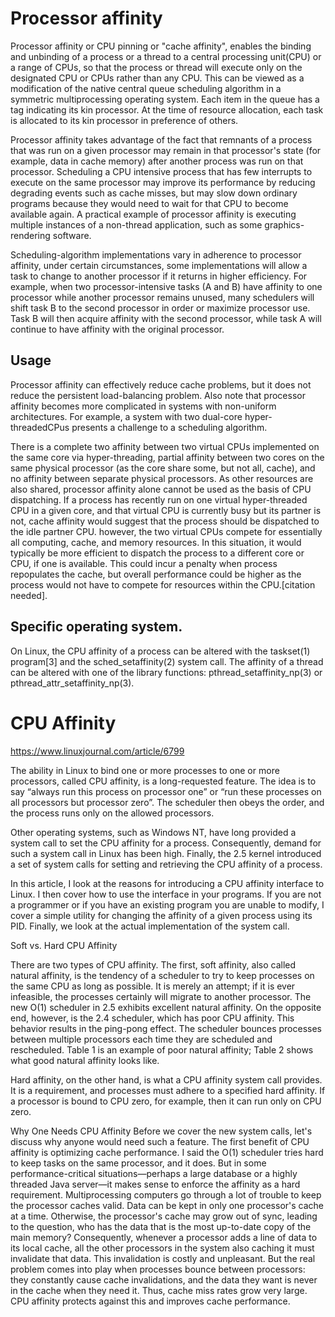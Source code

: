 # Processor affinity
Processor affinity or CPU pinning or "cache affinity", enables the binding and unbinding of a process or a thread to a central processing unit(CPU) or a range of CPUs, so that the process or thread will execute only on the designated CPU or CPUs rather than any CPU. This can be viewed as a modification of the native central queue scheduling algorithm in a symmetric multiprocessing operating system. Each item in the queue has a tag indicating its kin processor. At the time of resource allocation, each task is allocated to its kin processor in preference of others.

Processor affinity takes advantage of the fact that remnants of a process that was run on a given processor may remain in that processor's state (for example, data in cache memory) after another process was run on that processor. Scheduling a CPU intensive process that has few interrupts to execute on the same processor may improve its performance by reducing degrading events such as cache misses, but may slow down ordinary programs because they would need to wait for that CPU to become available again. A practical example of processor affinity is executing multiple instances of a non-thread application, such as some graphics-rendering software.

Scheduling-algorithm implementations vary in adherence to processor affinity, under certain circumstances, some implementations will allow a task to change to another processor if it returns in higher efficiency. For example, when two processor-intensive tasks (A and B) have affinity to one processor while another processor remains unused, many schedulers will shift task B to the second processor in order or maximize processor use. Task B will then acquire affinity with the second processor, while task A will continue to have affinity with the original processor.

## Usage


Processor affinity can effectively reduce cache problems, but it does not reduce the persistent load-balancing problem. Also note that processor affinity becomes more complicated in systems with non-uniform architectures. For example, a system with two dual-core hyper-threadedCPus presents a challenge to a scheduling algorithm.

There is a complete two affinity between two virtual CPUs implemented on the same core via hyper-threading, partial affinity between two cores on the same physical processor (as the core share some, but not all, cache), and no affinity between separate physical processors. As other resources are also shared, processor affinity alone cannot be used as the basis of CPU dispatching. If a process has recently run on one virtual hyper-threaded CPU in a given core, and that virtual CPU is currently busy but its partner is not, cache affinity would suggest that the process should be dispatched to the idle partner CPU. however, the two virtual CPUs compete for essentially all computing, cache, and memory resources. In this situation, it would typically be more efficient to dispatch the process to a different core or CPU, if one is available. This could incur a penalty when process repopulates the cache, but overall performance could be higher as the process would not have to compete for resources within the CPU.[citation needed].


## Specific operating system.

On Linux, the CPU affinity of a process can be altered with the taskset(1) program[3] and the sched_setaffinity(2) system call. The affinity of a thread can be altered with one of the library functions: pthread_setaffinity_np(3) or pthread_attr_setaffinity_np(3).



# CPU Affinity

https://www.linuxjournal.com/article/6799


The ability in Linux to bind one or more processes to one or more processors, called CPU affinity, is a long-requested feature. The idea is to say “always run this process on processor one” or “run these processes on all processors but processor zero”. The scheduler then obeys the order, and the process runs only on the allowed processors.



Other operating systems, such as Windows NT, have long provided a system call to set the CPU affinity for a process. Consequently, demand for such a system call in Linux has been high. Finally, the 2.5 kernel introduced a set of system calls for setting and retrieving the CPU affinity of a process.

In this article, I look at the reasons for introducing a CPU affinity interface to Linux. I then cover how to use the interface in your programs. If you are not a programmer or if you have an existing program you are unable to modify, I cover a simple utility for changing the affinity of a given process using its PID. Finally, we look at the actual implementation of the system call.

Soft vs. Hard CPU Affinity

There are two types of CPU affinity. The first, soft affinity, also called natural affinity, is the tendency of a scheduler to try to keep processes on the same CPU as long as possible. It is merely an attempt; if it is ever infeasible, the processes certainly will migrate to another processor. 
The new O(1) scheduler in 2.5 exhibits excellent natural affinity. On the opposite end, however, is the 2.4 scheduler, which has poor CPU affinity. 
This behavior results in the ping-pong effect. The scheduler bounces processes between multiple processors each time they are scheduled and rescheduled. Table 1 is an example of poor natural affinity; Table 2 shows what good natural affinity looks like.




Hard affinity, on the other hand, is what a CPU affinity system call provides. It is a requirement, and processes must adhere to a specified hard affinity. If a processor is bound to CPU zero, for example, then it can run only on CPU zero.

Why One Needs CPU Affinity
Before we cover the new system calls, let's discuss why anyone would need such a feature. The first benefit of CPU affinity is optimizing cache performance. I said the O(1) scheduler tries hard to keep tasks on the same processor, and it does. But in some performance-critical situations—perhaps a large database or a highly threaded Java server—it makes sense to enforce the affinity as a hard requirement. Multiprocessing computers go through a lot of trouble to keep the processor caches valid. Data can be kept in only one processor's cache at a time. Otherwise, the processor's cache may grow out of sync, leading to the question, who has the data that is the most up-to-date copy of the main memory? Consequently, whenever a processor adds a line of data to its local cache, all the other processors in the system also caching it must invalidate that data. This invalidation is costly and unpleasant. But the real problem comes into play when processes bounce between processors: they constantly cause cache invalidations, and the data they want is never in the cache when they need it. Thus, cache miss rates grow very large. CPU affinity protects against this and improves cache performance.


